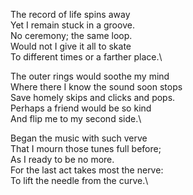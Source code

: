 The record of life spins away\
Yet I remain stuck in a groove.\
No ceremony; the same loop.\
Would not I give it all to skate\
To different times or a farther place.\

The outer rings would soothe my mind\
Where there I know the sound soon stops\
Save homely skips and clicks and pops.\
Perhaps a friend would be so kind\
And flip me to my second side.\

Began the music with such verve\
That I mourn those tunes full before;\
As I ready to be no more.\
For the last act takes most the nerve:\
To lift the needle from the curve.\